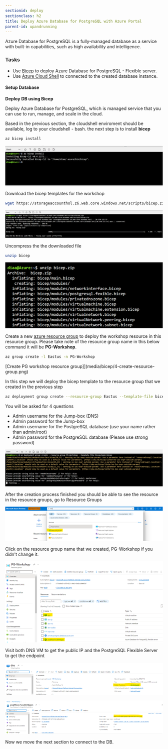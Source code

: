 ```yaml
---
sectionid: deploy
sectionclass: h2
title: Deploy Azure Database for PostgreSQL with Azure Portal
parent-id: upandrunning
---
```


Azure Database for PostgreSQL is a fully-managed database as a service with built-in capabilities, such as high availability and intelligence. 

### Tasks

* Use [Bicep](https://docs.microsoft.com/en-us/azure/azure-resource-manager/bicep/overview?tabs=bicep) to deploy Azure Database for PostgreSQL - Flexible server.
* Use [Azure Cloud Shell](https://docs.microsoft.com/en-us/azure/cloud-shell/overview) to connected to the created database instance.

#### Setup Database

**Deploy DB using Bicep**

Deploy Azure Database for PostgreSQL, which is managed service that you can use to run, manage, and scale in the cloud.


Based in the previous section, the cloudshell enviroment should be available, log to your cloudshell - bash. the next step is to install **bicep**  

```sh
az bicep install
```

![Install Bicep](media/bicep/1-bicep-install.png)

Download the bicep templates for the workshop

```sh
wget https://storageaccounthol.z6.web.core.windows.net/scripts/bicep.zip
```
![Download Bicep Templates](media/bicep/2-download-bicep-zip.png)

Uncompress the the downloaded file

```sh
unzip bicep
```
![Uncompress the downloaded file Templates](media/bicep/3-unzip-bicep.png)



Create a new [azure resource group](https://docs.microsoft.com/en-us/azure/azure-resource-manager/management/manage-resource-groups-portal) to deploy the workshop resource in this resource group. Please take note of the resource group name in this below command it will be **PG-Workshop**.

```sh
az group create -l Eastus -n PG-Workshop
```
[Create PG workshop resource group]](media/bicep/4-create-resource-group.png)

In this step we will deploy the bicep template to the resource group that we created in the previous step

```sh 
az deployment group create --resource-group Eastus --template-file bicep/main.bicep
```

You will be asked for 4 questions
- Admin username for the Jump-box (DNS)
- Admin password for the Jump-box 
- Admin username for the PostgreSQL database (use your name rather than admin/root)
- Admin password for the PostgreSQL database (Please use strong password)

![Create PG workshop resource group](media/bicep/5-bicep-deploy.png)


After the creation process finished you should be able to see the resource in the resource groups, go to Resource Groups

![Resource Groups](media/bicep/6-resource-groups.png)

Click on the resource group name that we created, PG-Workshop if you didn't change it.

![Resource Groups](media/bicep/7-resources-dns-pg.png)

Visit both DNS VM to get the public IP and the PostgreSQL Flexible Server to get the endpoint

![Resource Groups](media/bicep/8-dns-publicip.png)

![Resource Groups](media/bicep/9-pg-endpoint.png)



Now we move the next section to connect to the DB.
